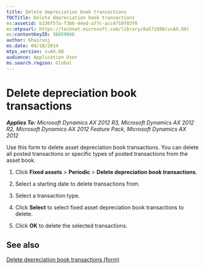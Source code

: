 ```yaml
---
title: Delete depreciation book transactions
TOCTitle: Delete depreciation book transactions
ms:assetid: b336f57a-f3b6-44ed-a77c-acc4719703f0
ms:mtpsurl: https://technet.microsoft.com/library/Aa571898(v=AX.60)
ms:contentKeyID: 36059066
author: Khairunj
ms.date: 04/18/2014
mtps_version: v=AX.60
audience: Application User
ms.search.region: Global
---
```


# Delete depreciation book transactions 


_**Applies To:** Microsoft Dynamics AX 2012 R3, Microsoft Dynamics AX 2012 R2, Microsoft Dynamics AX 2012 Feature Pack, Microsoft Dynamics AX 2012_

Use this form to delete asset depreciation book transactions. You can delete all posted transactions or specific types of posted transactions from the asset book.

1.  Click **Fixed assets** \> **Periodic** \> **Delete depreciation book transactions**.

2.  Select a starting date to delete transactions from.

3.  Select a transaction type.

4.  Click **Select** to select fixed asset depreciation book transactions to delete.

5.  Click **OK** to delete the selected transactions.

## See also

[Delete depreciation book transactions (form)](https://technet.microsoft.com/library/aa557893\(v=ax.60\))

  


